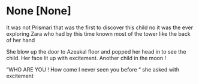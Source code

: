 # None [None]
It was not Prismari that was the first to discover this child no it was the ever exploring Zara who had by this time known most of the tower like the back of her hand 

She blow up the door to Azeakal floor and popped her head in to see the child. Her face lit up with excitement. Another child in the moon ! 

“WHO ARE YOU ! How come I never seen you before “ she asked with excitement
